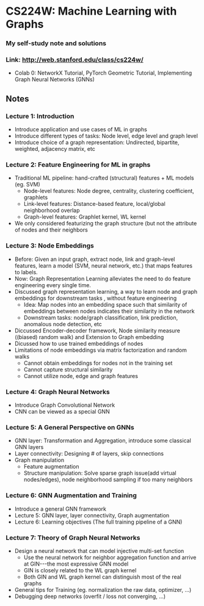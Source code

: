 # CS224W: Machine Learning with Graphs
### My self-study note and solutions
### Link: http://web.stanford.edu/class/cs224w/

- Colab 0: NetworkX Tutorial, PyTorch Geometric Tutorial, Implementing Graph Neural Networks (GNNs)


## Notes
### Lecture 1: Introduction
- Introduce application and use cases of ML in graphs
- Introduce different types of tasks: Node level, edge level and graph level
- Introduce choice of a graph representation: Undirected, bipartite, weighted, adjacency matrix, etc

### Lecture 2: Feature Engineering for ML in graphs
- Traditional ML pipeline: hand-crafted (structural) features + ML models (eg. SVM)
  - Node-level features: Node degree, centrality, clustering coefficient, graphlets
  - Link-level features: Distance-based feature, local/global neighborhood overlap
  - Graph-level features: Graphlet kernel, WL kernel
- We only considered featurizing the graph structure (but not the attribute of nodes and their neighbors

### Lecture 3: Node Embeddings
- Before: Given an input graph, extract node, link and graph-level features, learn a model (SVM, neural network, etc.) that maps features to labels.
- Now: Graph Representation Learning alleviates the need to do feature engineering every single time.
- Discussed graph representation learning, a way to learn node and graph embeddings for downstream tasks , without feature engineering
  - Idea: Map nodes into an embedding space such that similarity of embeddings between nodes indicates their similarity in the network
  - Downstream tasks: node/graph classification, link prediction, anomalous node detection, etc
- Diccussed Encoder-decoder framework, Node similarity measure ((biased) random walk) and Extension to Graph embedding
- Dicussed how to use trained embeddings of nodes
- Limitations of node embeddings via matrix factorization and random walks
  - Cannot obtain embeddings for nodes not in the training set
  - Cannot capture structural similarity
  - Cannot utilize node, edge and graph features

### Lecture 4: Graph Neural Networks
- Introduce Graph Convolutional Network
- CNN can be viewed as a special GNN

### Lecture 5: A General Perspective on GNNs
- GNN layer: Transformation and Aggregation, introduce some classical GNN layers
- Layer connectivity: Designing # of layers, skip connections
- Graph manipulation
  - Feature augmentation
  - Structure manipulation: Solve sparse graph issue(add virtual nodes/edges), node neighborhood sampling if too many neighbors
  
 ### Lecture 6: GNN Augmentation and Training
 - Introduce a general GNN framework 
  - Lecture 5: GNN layer, layer connectivity, Graph augmentation
  - Lecture 6: Learning objectives (The full training pipeline of a GNN)

 ### Lecture 7: Theory of Graph Neural Networks
- Design a neural network that can model injective multi-set function
  - Use the neural network for neighbor aggregation function and arrive at GIN---the most expressive GNN model
  - GIN is closely related to the WL graph kernel
  - Both GIN and WL graph kernel can distinguish most of the real graphs
- General tips for Training (eg. normalization the raw data, optimizer, ...)
- Debugging deep networks (overfit / loss not converging, ...)
